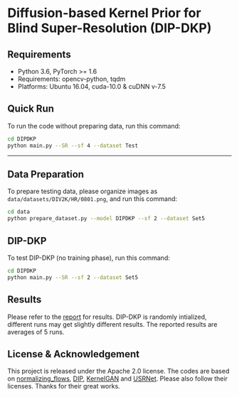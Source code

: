 # Diffusion-based Kernel Prior for Blind Super-Resolution (DIP-DKP)
## Requirements
- Python 3.6, PyTorch >= 1.6 
- Requirements: opencv-python, tqdm
- Platforms: Ubuntu 16.04, cuda-10.0 & cuDNN v-7.5


## Quick Run
To run the code without preparing data, run this command:
```bash
cd DIPDKP
python main.py --SR --sf 4 --dataset Test
```

---

## Data Preparation
To prepare testing data, please organize images as `data/datasets/DIV2K/HR/0801.png`, and run this command:
```bash
cd data
python prepare_dataset.py --model DIPDKP --sf 2 --dataset Set5
```
## DIP-DKP

To test DIP-DKP (no training phase), run this command:

```bash
cd DIPDKP
python main.py --SR --sf 2 --dataset Set5
```

## Results
Please refer to the [report](https://drive.google.com/file/d/14xxliqfKwyodURaeJH7hEKkTl1Vtnczz) for results. DIP-DKP is randomly intialized, different runs may get slightly different results. The reported results are averages of 5 runs.


## License & Acknowledgement

This project is released under the Apache 2.0 license. The codes are based on [normalizing_flows](https://github.com/kamenbliznashki/normalizing_flows), [DIP](https://github.com/DmitryUlyanov/deep-image-prior), [KernelGAN](https://github.com/sefibk/KernelGAN) and [USRNet](https://github.com/cszn/KAIR). Please also follow their licenses. Thanks for their great works.
